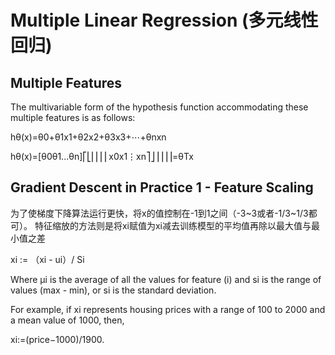 # Multiple Linear Regression (多元线性回归)
## Multiple Features

The multivariable form of the hypothesis function accommodating these multiple features is as follows:

hθ(x)=θ0+θ1x1+θ2x2+θ3x3+⋯+θnxn

hθ(x)=[θ0θ1...θn]⎡⎣⎢⎢⎢⎢x0x1⋮xn⎤⎦⎥⎥⎥⎥=θTx

## Gradient Descent in Practice 1 - Feature Scaling

为了使梯度下降算法运行更快，将x的值控制在-1到1之间（-3~3或者-1/3~1/3都可）。
特征缩放的方法则是将xi赋值为xi减去训练模型的平均值再除以最大值与最小值之差

xi := （xi - ui）/ Si

Where μi is the average of all the values for feature (i) and si is the range of values (max - min), or si is the standard deviation.

For example, if xi represents housing prices with a range of 100 to 2000 and a mean value of 1000, then,

xi:=(price−1000)/1900.
